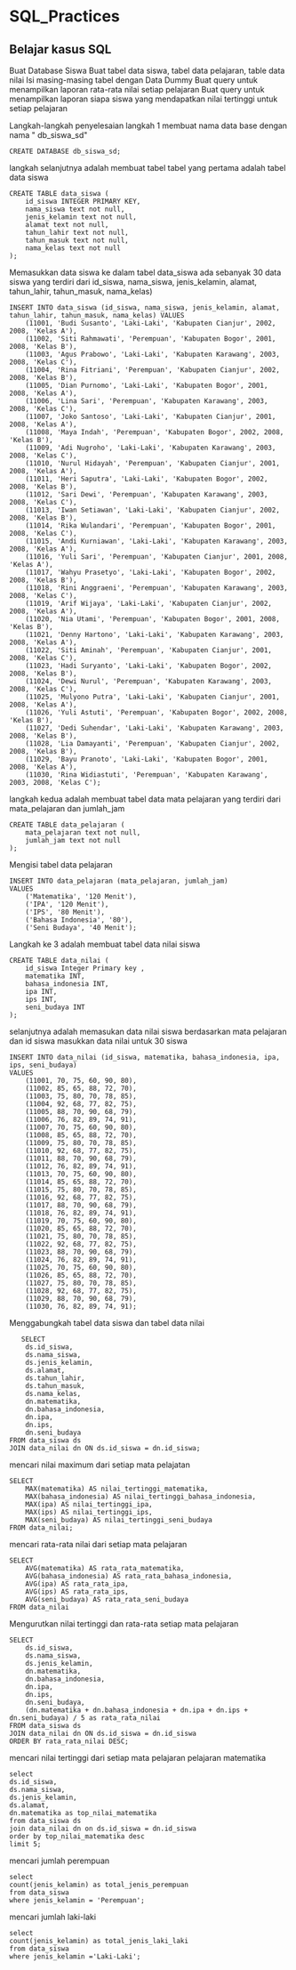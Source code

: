 # SQL_Practices
## Belajar kasus SQL
Buat Database Siswa Buat tabel data siswa, tabel data pelajaran, table data nilai Isi masing-masing tabel dengan Data Dummy
Buat query untuk menampilkan laporan rata-rata nilai setiap pelajaran
Buat query untuk menampilkan laporan siapa siswa yang mendapatkan nilai tertinggi untuk setiap pelajaran

Langkah-langkah penyelesaian
langkah 1 membuat nama data base dengan nama " db_siswa_sd"

```{r}
CREATE DATABASE db_siswa_sd;
```
langkah selanjutnya adalah membuat tabel
tabel yang pertama adalah tabel data siswa

```{r}
CREATE TABLE data_siswa (
    id_siswa INTEGER PRIMARY KEY,
    nama_siswa text not null,
    jenis_kelamin text not null,
    alamat text not null,
    tahun_lahir text not null,
    tahun_masuk text not null,
    nama_kelas text not null
);
```

Memasukkan data siswa ke dalam tabel data_siswa 
ada sebanyak 30 data siswa yang terdiri dari id_siswa, nama_siswa, jenis_kelamin, alamat, tahun_lahir, tahun_masuk, nama_kelas)
```{r}
INSERT INTO data_siswa (id_siswa, nama_siswa, jenis_kelamin, alamat, tahun_lahir, tahun_masuk, nama_kelas) VALUES
    (11001, 'Budi Susanto', 'Laki-Laki', 'Kabupaten Cianjur', 2002, 2008, 'Kelas A'),
    (11002, 'Siti Rahmawati', 'Perempuan', 'Kabupaten Bogor', 2001, 2008, 'Kelas B'),
    (11003, 'Agus Prabowo', 'Laki-Laki', 'Kabupaten Karawang', 2003, 2008, 'Kelas C'),
    (11004, 'Rina Fitriani', 'Perempuan', 'Kabupaten Cianjur', 2002, 2008, 'Kelas B'),
    (11005, 'Dian Purnomo', 'Laki-Laki', 'Kabupaten Bogor', 2001, 2008, 'Kelas A'),
    (11006, 'Lina Sari', 'Perempuan', 'Kabupaten Karawang', 2003, 2008, 'Kelas C'),
    (11007, 'Joko Santoso', 'Laki-Laki', 'Kabupaten Cianjur', 2001, 2008, 'Kelas A'),
    (11008, 'Maya Indah', 'Perempuan', 'Kabupaten Bogor', 2002, 2008, 'Kelas B'),
    (11009, 'Adi Nugroho', 'Laki-Laki', 'Kabupaten Karawang', 2003, 2008, 'Kelas C'),
    (11010, 'Nurul Hidayah', 'Perempuan', 'Kabupaten Cianjur', 2001, 2008, 'Kelas A'),
    (11011, 'Heri Saputra', 'Laki-Laki', 'Kabupaten Bogor', 2002, 2008, 'Kelas B'),
    (11012, 'Sari Dewi', 'Perempuan', 'Kabupaten Karawang', 2003, 2008, 'Kelas C'),
    (11013, 'Iwan Setiawan', 'Laki-Laki', 'Kabupaten Cianjur', 2002, 2008, 'Kelas B'),
    (11014, 'Rika Wulandari', 'Perempuan', 'Kabupaten Bogor', 2001, 2008, 'Kelas C'),
    (11015, 'Andi Kurniawan', 'Laki-Laki', 'Kabupaten Karawang', 2003, 2008, 'Kelas A'),
    (11016, 'Yuli Sari', 'Perempuan', 'Kabupaten Cianjur', 2001, 2008, 'Kelas A'),
    (11017, 'Wahyu Prasetyo', 'Laki-Laki', 'Kabupaten Bogor', 2002, 2008, 'Kelas B'),
    (11018, 'Rini Anggraeni', 'Perempuan', 'Kabupaten Karawang', 2003, 2008, 'Kelas C'),
    (11019, 'Arif Wijaya', 'Laki-Laki', 'Kabupaten Cianjur', 2002, 2008, 'Kelas A'),
    (11020, 'Nia Utami', 'Perempuan', 'Kabupaten Bogor', 2001, 2008, 'Kelas B'),
    (11021, 'Denny Hartono', 'Laki-Laki', 'Kabupaten Karawang', 2003, 2008, 'Kelas A'),
    (11022, 'Siti Aminah', 'Perempuan', 'Kabupaten Cianjur', 2001, 2008, 'Kelas C'),
    (11023, 'Hadi Suryanto', 'Laki-Laki', 'Kabupaten Bogor', 2002, 2008, 'Kelas B'),
    (11024, 'Dewi Nurul', 'Perempuan', 'Kabupaten Karawang', 2003, 2008, 'Kelas C'),
    (11025, 'Mulyono Putra', 'Laki-Laki', 'Kabupaten Cianjur', 2001, 2008, 'Kelas A'),
    (11026, 'Yuli Astuti', 'Perempuan', 'Kabupaten Bogor', 2002, 2008, 'Kelas B'),
    (11027, 'Dedi Suhendar', 'Laki-Laki', 'Kabupaten Karawang', 2003, 2008, 'Kelas B'),
    (11028, 'Lia Damayanti', 'Perempuan', 'Kabupaten Cianjur', 2002, 2008, 'Kelas B'),
    (11029, 'Bayu Pranoto', 'Laki-Laki', 'Kabupaten Bogor', 2001, 2008, 'Kelas A'),
    (11030, 'Rina Widiastuti', 'Perempuan', 'Kabupaten Karawang', 2003, 2008, 'Kelas C');
```

langkah kedua adalah membuat tabel data mata pelajaran 
yang terdiri dari mata_pelajaran dan jumlah_jam
 
```{r}
CREATE TABLE data_pelajaran (
    mata_pelajaran text not null,
    jumlah_jam text not null
);
```

Mengisi tabel data pelajaran
```{r}
INSERT INTO data_pelajaran (mata_pelajaran, jumlah_jam)
VALUES
    ('Matematika', '120 Menit'),
    ('IPA', '120 Menit'),
    ('IPS', '80 Menit'),
    ('Bahasa Indonesia', '80'),
    ('Seni Budaya', '40 Menit');
 ```   
 
 Langkah ke 3 adalah membuat tabel data nilai siswa
```{r}  
CREATE TABLE data_nilai (
    id_siswa Integer Primary key ,
    matematika INT,
    bahasa_indonesia INT,
    ipa INT,
    ips INT,
    seni_budaya INT
);
```

selanjutnya adalah memasukan data nilai siswa berdasarkan mata pelajaran dan id siswa
masukkan data nilai untuk 30 siswa
```{r}
INSERT INTO data_nilai (id_siswa, matematika, bahasa_indonesia, ipa, ips, seni_budaya)
VALUES
    (11001, 70, 75, 60, 90, 80),
    (11002, 85, 65, 88, 72, 70),
    (11003, 75, 80, 70, 78, 85),
    (11004, 92, 68, 77, 82, 75),
    (11005, 88, 70, 90, 68, 79),
    (11006, 76, 82, 89, 74, 91),
    (11007, 70, 75, 60, 90, 80),
    (11008, 85, 65, 88, 72, 70),
    (11009, 75, 80, 70, 78, 85),
    (11010, 92, 68, 77, 82, 75),
    (11011, 88, 70, 90, 68, 79),
    (11012, 76, 82, 89, 74, 91),
    (11013, 70, 75, 60, 90, 80),
    (11014, 85, 65, 88, 72, 70),
    (11015, 75, 80, 70, 78, 85),
    (11016, 92, 68, 77, 82, 75),
    (11017, 88, 70, 90, 68, 79),
    (11018, 76, 82, 89, 74, 91),
    (11019, 70, 75, 60, 90, 80),
    (11020, 85, 65, 88, 72, 70),
    (11021, 75, 80, 70, 78, 85),
    (11022, 92, 68, 77, 82, 75),
    (11023, 88, 70, 90, 68, 79),
    (11024, 76, 82, 89, 74, 91),
    (11025, 70, 75, 60, 90, 80),
    (11026, 85, 65, 88, 72, 70),
    (11027, 75, 80, 70, 78, 85),
    (11028, 92, 68, 77, 82, 75),
    (11029, 88, 70, 90, 68, 79),
    (11030, 76, 82, 89, 74, 91);
```

Menggabungkah tabel data siswa dan tabel data nilai
```{r}   
   SELECT 
    ds.id_siswa,
    ds.nama_siswa,
    ds.jenis_kelamin,
    ds.alamat,
    ds.tahun_lahir,
    ds.tahun_masuk,
    ds.nama_kelas,
    dn.matematika,
    dn.bahasa_indonesia,
    dn.ipa,
    dn.ips,
    dn.seni_budaya
FROM data_siswa ds
JOIN data_nilai dn ON ds.id_siswa = dn.id_siswa;
```

mencari nilai maximum dari setiap mata pelajatan
```{r}
SELECT
    MAX(matematika) AS nilai_tertinggi_matematika,
    MAX(bahasa_indonesia) AS nilai_tertinggi_bahasa_indonesia,
    MAX(ipa) AS nilai_tertinggi_ipa,
    MAX(ips) AS nilai_tertinggi_ips,
    MAX(seni_budaya) AS nilai_tertinggi_seni_budaya
FROM data_nilai;
```

mencari rata-rata nilai dari setiap mata pelajaran 
```{r}
SELECT
    AVG(matematika) AS rata_rata_matematika,
    AVG(bahasa_indonesia) AS rata_rata_bahasa_indonesia,
    AVG(ipa) AS rata_rata_ipa,
    AVG(ips) AS rata_rata_ips,
    AVG(seni_budaya) AS rata_rata_seni_budaya
FROM data_nilai
```

Mengurutkan nilai tertinggi dan rata-rata setiap mata pelajaran
```{r}
SELECT
    ds.id_siswa,
    ds.nama_siswa, 
    ds.jenis_kelamin,
    dn.matematika,
    dn.bahasa_indonesia,
    dn.ipa,
    dn.ips,
    dn.seni_budaya,
    (dn.matematika + dn.bahasa_indonesia + dn.ipa + dn.ips + dn.seni_budaya) / 5 as rata_rata_nilai
FROM data_siswa ds
JOIN data_nilai dn ON ds.id_siswa = dn.id_siswa
ORDER BY rata_rata_nilai DESC;
```

mencari nilai tertinggi dari setiap mata pelajaran
pelajaran matematika 
```{r}
select 
ds.id_siswa,
ds.nama_siswa,
ds.jenis_kelamin,
ds.alamat,
dn.matematika as top_nilai_matematika
from data_siswa ds 
join data_nilai dn on ds.id_siswa = dn.id_siswa 
order by top_nilai_matematika desc
limit 5;
```

mencari jumlah perempuan
```{r}
select 
count(jenis_kelamin) as total_jenis_perempuan
from data_siswa
where jenis_kelamin = 'Perempuan';
```

mencari jumlah laki-laki 
```{r}
select
count(jenis_kelamin) as total_jenis_laki_laki
from data_siswa
where jenis_kelamin ='Laki-Laki';
```
